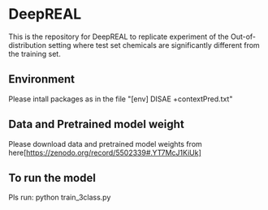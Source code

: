 # DeepREAL
This is the repository for DeepREAL to replicate experiment of the Out-of-distribution setting where test set chemicals are significantly different from the training set.

## Environment
Please intall packages as in the file "[env] DISAE +contextPred.txt"

## Data and  Pretrained model weight
Please download data and pretrained model weights from here[https://zenodo.org/record/5502339#.YT7McJ1KiUk]
## To run the model
Pls run: python train_3class.py
